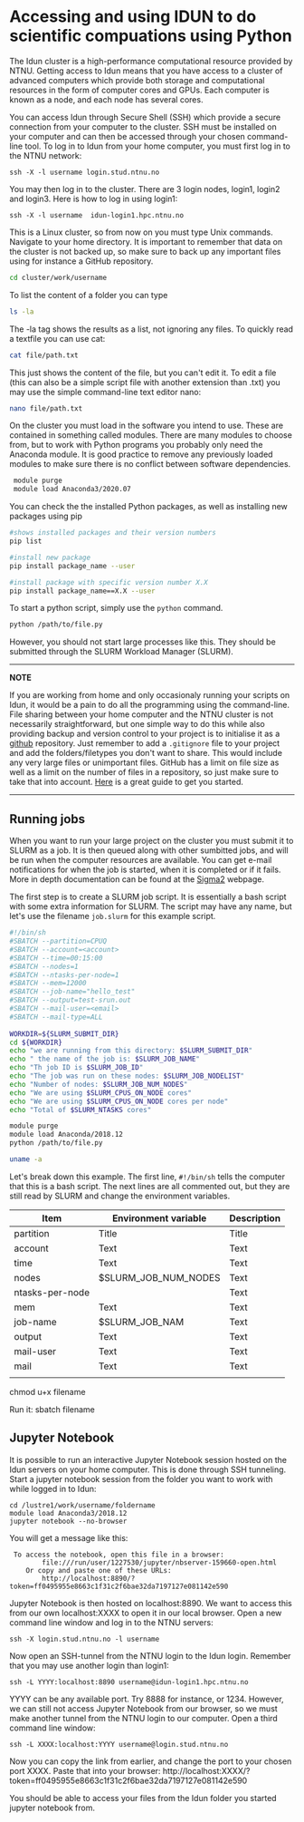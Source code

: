 # Accessing and using IDUN to do scientific compuations using Python

The Idun cluster is a high-performance computational resource provided by NTNU. Getting access to Idun means that you have access to a cluster of advanced computers which provide both storage and computational resources in the form of computer cores and GPUs. Each computer is known as a node, and each node has several cores. 

You can access Idun through Secure Shell (SSH) which provide a secure connection from your computer to the cluster. SSH must be installed on your computer and can then be accessed through your chosen command-line tool. To log in to Idun from your home computer, you must first log in to the NTNU network:

```
ssh -X -l username login.stud.ntnu.no
``` 
You may then log in to the cluster. There are 3 login nodes, login1, login2 and login3. Here is how to log in using login1:

```
ssh -X -l username  idun-login1.hpc.ntnu.no
```
This is a Linux cluster, so from now on you must type Unix commands. Navigate to your home directory. It is important to remember that data on the cluster is not backed up, so make sure to back up any important files using for instance a GitHub repository.
```bash
cd cluster/work/username
``` 
To list the content of a folder you can type
```bash
ls -la
```
The -la tag shows the results as a list, not ignoring any files.
To quickly read a textfile you can use cat:
```bash
cat file/path.txt
```
This just shows the content of the file, but you can't edit it. To edit a file (this can also be a simple script file with another extension than .txt) you may use the simple command-line text editor nano:

```bash
nano file/path.txt
```
On the cluster you must load in the software you intend to use. These are contained in something called modules. There are many modules to choose from, but to work with Python programs you probably only need the Anaconda module. It is good practice to remove any previously loaded modules to make sure there is no conflict between software dependencies.

```bash
 module purge
 module load Anaconda3/2020.07
``` 
You can check the the installed Python packages, as well as installing new packages using pip
```bash
#shows installed packages and their version numbers
pip list

#install new package 
pip install package_name --user 

#install package with specific version number X.X
pip install package_name==X.X --user 
```

To start a python script, simply use the `python` command.

```bash
python /path/to/file.py
```
However, you should not start large processes like this. They should be submitted through the SLURM Workload Manager (SLURM).

---
**NOTE**

If you are working from home and only occasionaly running your scripts on Idun, it would be a pain to do all the programming using the command-line. File sharing between your home computer and the NTNU cluster is not necessarily straightforward, but one simple way to do this while also providing backup and version control to your project is to initialise it as a [github](github.com) repository. Just remember to add a `.gitignore` file to your project and add the folders/filetypes you don't want to share. This would include any very large files or unimportant files. GitHub has a limit on file size as well as a limit on the number of files in a repository, so just make sure to take that into account. [Here](http://www.deanbodenham.com/learn/using-git-to-sync-different-computers.html) is a great guide to get you started.

---

## Running jobs

When you want to run your large project on the cluster you must submit it to SLURM as a job. It is then queued along with other sumbitted jobs, and will be run when the computer resources are available. You can get e-mail notifications for when the job is started, when it is completed or if it fails. More in depth documentation can be found at the [Sigma2](https://documentation.sigma2.no/jobs/job_scripts/array_jobs.html) webpage.


The first step is to create a SLURM job script. It is essentially a bash script with some extra information for SLURM. The script may have any name, but let's use the filename `job.slurm` for this example script.

```bash
#!/bin/sh
#SBATCH --partition=CPUQ
#SBATCH --account=<account>
#SBATCH --time=00:15:00
#SBATCH --nodes=1
#SBATCH --ntasks-per-node=1
#SBATCH --mem=12000
#SBATCH --job-name="hello_test"
#SBATCH --output=test-srun.out
#SBATCH --mail-user=<email>
#SBATCH --mail-type=ALL
 
WORKDIR=${SLURM_SUBMIT_DIR}
cd ${WORKDIR}
echo "we are running from this directory: $SLURM_SUBMIT_DIR"
echo " the name of the job is: $SLURM_JOB_NAME"
echo "Th job ID is $SLURM_JOB_ID"
echo "The job was run on these nodes: $SLURM_JOB_NODELIST"
echo "Number of nodes: $SLURM_JOB_NUM_NODES"
echo "We are using $SLURM_CPUS_ON_NODE cores"
echo "We are using $SLURM_CPUS_ON_NODE cores per node"
echo "Total of $SLURM_NTASKS cores"

module purge
module load Anaconda/2018.12
python /path/to/file.py

uname -a

```

Let's break down this example. The first line, `#!/bin/sh` tells the computer that this is a bash script. The next lines are all commented out, but they are still read by SLURM and change the environment variables.

| Item      | Environment variable | Description |
| ----------- | ----------- |----------- |
| partition     | Title       |Title       |
| account   | Text        |Text        |
| time   | Text        |Text        |
| nodes   | $SLURM_JOB_NUM_NODES  |Text        |
| ntasks-per-node| |Text        |
| mem   | Text        |Text        |
| job-name   | $SLURM_JOB_NAM|Text        |
| output   | Text        |Text        |
| mail-user   | Text        |Text        |
| mail   | Text        |Text        |
|  |  | |

chmod u+x filename

Run it:
sbatch filename

## Jupyter Notebook 

It is possible to run an interactive Jupyter Notebook session hosted on the Idun servers on your home computer. This is done through SSH tunneling.
Start a jupyter notebook session from the folder you want to work with while logged in to Idun:

```
cd /lustre1/work/username/foldername
module load Anaconda3/2018.12
jupyter notebook --no-browser
```
You will get a message like this:
```
 To access the notebook, open this file in a browser:
        file:///run/user/1227530/jupyter/nbserver-159660-open.html
    Or copy and paste one of these URLs:
        http://localhost:8890/?token=ff0495955e8663c1f31c2f6bae32da7197127e081142e590
```
Jupyter Notebook is then hosted on localhost:8890. We want to access this from our own localhost:XXXX to open it in our local browser.
Open a new command line window and log in to the NTNU servers:
```
ssh -X login.stud.ntnu.no -l username
``` 
Now open an SSH-tunnel from the NTNU login to the Idun login. Remember that you may use another login than login1:
 ```
ssh -L YYYY:localhost:8890 username@idun-login1.hpc.ntnu.no
``` 
YYYY can be any available port. Try 8888 for instance, or 1234.
However, we can still not access Jupyter Notebook from our browser, so we must make another tunnel from the NTNU login to our computer. Open a third command line window:
```
ssh -L XXXX:localhost:YYYY username@login.stud.ntnu.no
```
Now you can copy the link from earlier, and change the port to your chosen port XXXX. Paste that into your browser:
http://localhost:XXXX/?token=ff0495955e8663c1f31c2f6bae32da7197127e081142e590

You should be able to access your files from the Idun folder you started jupyter notebook from.
